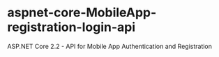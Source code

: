 # aspnet-core-MobileApp-registration-login-api

ASP.NET Core 2.2 - API for Mobile App Authentication and Registration
